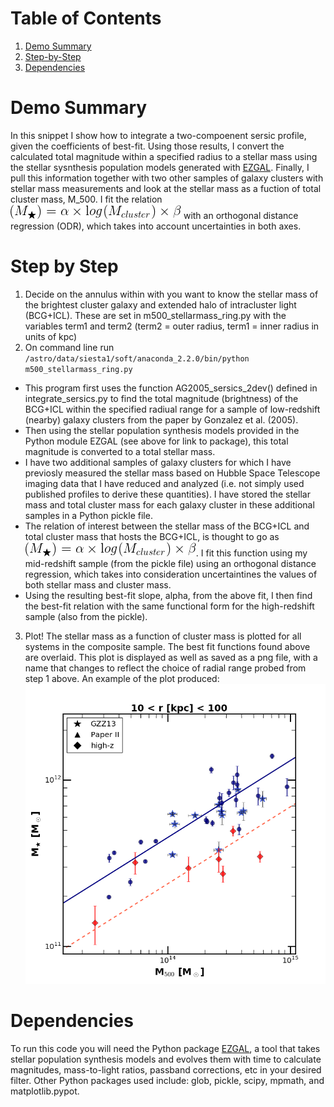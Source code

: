 # Table of Contents
1. [Demo Summary](README.md#demo-summary)
2. [Step-by-Step](README.md#step-by-step)
3. [Dependencies](README.md#dependencies)

# Demo Summary
In this snippet I show how to integrate a two-compoenent sersic profile, given the coefficients of best-fit. 
Using those results, I convert the calculated total magnitude within a specified radius to a stellar mass using the stellar sysnthesis population models generated with [EZGAL](https://www.baryons.com/ezgal).
Finally, I pull this information together with two other samples of galaxy clusters with stellar mass measurements and look at the stellar mass as a fuction of total cluster mass, M_500.
I fit the relation ![eqn](https://github.com/wickedalchemist/StellarMass_Sersics_Demo/blob/master/CodeCogsEqn.png) with an orthogonal distance regression (ODR), which takes into account uncertainties in both axes.


# Step by Step

1. Decide on the annulus within with you want to know the stellar mass of the brightest cluster galaxy and extended halo of intracluster light (BCG+ICL). These are set in m500_stellarmass_ring.py with the variables term1 and term2 (term2 = outer radius, term1 = inner radius in units of kpc)
2. On command line run `/astro/data/siesta1/soft/anaconda_2.2.0/bin/python m500_stellarmass_ring.py`  
  * This program first uses the function AG2005_sersics_2dev() defined in integrate_sersics.py to find the total magnitude (brightness) of the BCG+ICL within the specified radiual range for a sample of low-redshift (nearby) galaxy clusters from the paper by Gonzalez et al. (2005). 
  * Then using the stellar population synthesis models provided in the Python module EZGAL (see above for link to package), this total magnitude is converted to a total stellar mass.
  * I have two additional samples of galaxy clusters for which I have previosly measured the stellar mass based on Hubble Space Telescope imaging data that I have reduced and analyzed (i.e. not simply used published profiles to derive these quantities). I have stored the stellar mass and total cluster mass for each galaxy cluster in these additional samples in a Python pickle file.
  * The relation of interest between the stellar mass of the BCG+ICL and total cluster mass that hosts the BCG+ICL, is thought to go as ![eqn](https://github.com/wickedalchemist/StellarMass_Sersics_Demo/blob/master/CodeCogsEqn.png). I fit this function using my mid-redshift sample (from the pickle file) using an orthogonal distance regression, which takes into consideration uncertaintines the values of both stellar mass and cluster mass.
  * Using the resulting best-fit slope, alpha, from the above fit, I then find the best-fit relation with the same functional form for the high-redshift sample (also from the pickle).
3. Plot! The stellar mass as a function of cluster mass is plotted for all systems in the composite sample. The best fit functions found above are overlaid. This plot is displayed as well as saved as a png file, with a name that changes to reflect the choice of radial range probed from step 1 above. An example of the plot produced: ![stellar-mass-cluster-mass](https://github.com/wickedalchemist/StellarMass_Sersics_Demo/blob/master/sm100-10_m500.png)

# Dependencies
To run this code you will need the Python package [EZGAL](https://www.baryons.com/ezgal), a tool that takes stellar population synthesis models and evolves them with time to calculate magnitudes, mass-to-light ratios, passband corrections, etc in your desired filter. 
Other Python packages used include: glob, pickle, scipy, mpmath, and matplotlib.pypot.
